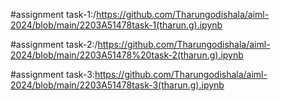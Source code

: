 #assignment task-1:/https://github.com/Tharungodishala/aiml-2024/blob/main/2203A51478task-1(tharun.g).ipynb

#assignment task-2:/https://github.com/Tharungodishala/aiml-2024/blob/main/2203A51478%20task-2(tharun.g).ipynb

#assignment task-3:https://github.com/Tharungodishala/aiml-2024/blob/main/2203A51478task-3(tharun.g).ipynb
